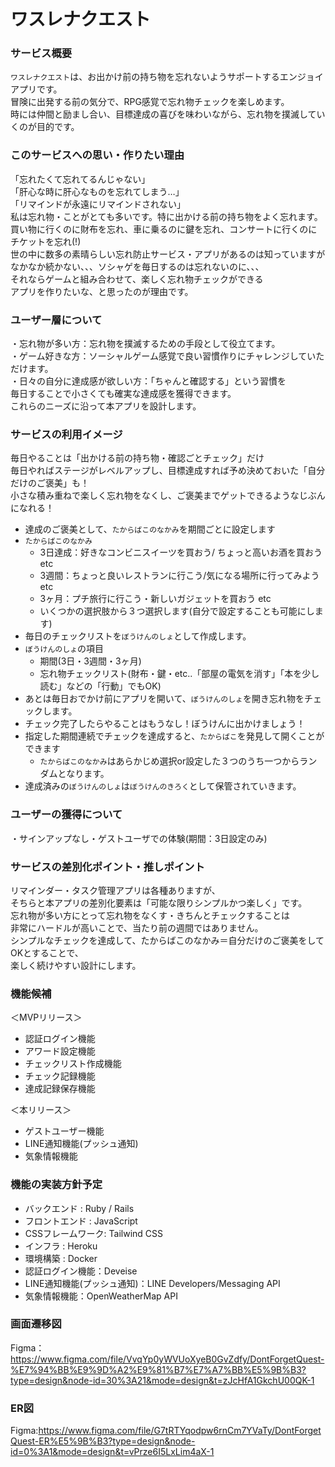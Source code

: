# ワスレナクエスト

### サービス概要
`ワスレナクエスト`は、お出かけ前の持ち物を忘れないようサポートするエンジョイアプリです。  
冒険に出発する前の気分で、RPG感覚で忘れ物チェックを楽しめます。  
時には仲間と励まし合い、目標達成の喜びを味わいながら、忘れ物を撲滅していくのが目的です。  

### このサービスへの思い・作りたい理由
「忘れたくて忘れてるんじゃない」  
「肝心な時に肝心なものを忘れてしまう…」  
「リマインドが永遠にリマインドされない」  
私は忘れ物・ことがとても多いです。特に出かける前の持ち物をよく忘れます。  
買い物に行くのに財布を忘れ、車に乗るのに鍵を忘れ、コンサートに行くのにチケットを忘れ(!)  
世の中に数多の素晴らしい忘れ防止サービス・アプリがあるのは知っていますが  
なかなか続かない、、、ソシャゲを毎日するのは忘れないのに、、、  
それならゲームと組み合わせて、楽しく忘れ物チェックができる  
アプリを作りたいな、と思ったのが理由です。  

### ユーザー層について
・忘れ物が多い方：忘れ物を撲滅するための手段として役立てます。  
・ゲーム好きな方：ソーシャルゲーム感覚で良い習慣作りにチャレンジしていただけます。  
・日々の自分に達成感が欲しい方：「ちゃんと確認する」という習慣を  
毎日することで小さくても確実な達成感を獲得できます。  
これらのニーズに沿って本アプリを設計します。

### サービスの利用イメージ
毎日やることは「出かける前の持ち物・確認ごとチェック」だけ  
毎日やればステージがレベルアップし、目標達成すれば予め決めておいた「自分だけのご褒美」も！  
小さな積み重ねで楽しく忘れ物をなくし、ご褒美までゲットできるようなじぶんになれる！  

- 達成のご褒美として、`たからばこのなかみ`を期間ごとに設定します
- `たからばこのなかみ`
  - 3日達成：好きなコンビニスイーツを買おう/ ちょっと高いお酒を買おう etc
  - 3週間：ちょっと良いレストランに行こう/気になる場所に行ってみよう etc
  - 3ヶ月：プチ旅行に行こう・新しいガジェットを買おう etc
  - いくつかの選択肢から３つ選択します(自分で設定することも可能にします)
- 毎日のチェックリストを`ぼうけんのしょ`として作成します。
- `ぼうけんのしょ`の項目
   - 期間(3日・3週間・3ヶ月)
   - 忘れ物チェックリスト(財布・鍵・etc..「部屋の電気を消す」「本を少し読む」などの「行動」でもOK)
- あとは毎日おでかけ前にアプリを開いて、`ぼうけんのしょ`を開き忘れ物をチェックします。
- チェック完了したらやることはもうなし！ぼうけんに出かけましょう！
- 指定した期間連続でチェックを達成すると、`たからばこ`を発見して開くことができます
  - `たからばこのなかみ`はあらかじめ選択or設定した３つのうち一つからランダムとなります。
- 達成済みの`ぼうけんのしょ`は`ぼうけんのきろく`として保管されていきます。


### ユーザーの獲得について
・サインアップなし・ゲストユーザでの体験(期間：3日設定のみ)

### サービスの差別化ポイント・推しポイント
リマインダー・タスク管理アプリは各種ありますが、  
そちらと本アプリの差別化要素は「可能な限りシンプルかつ楽しく」です。  
忘れ物が多い方にとって忘れ物をなくす・きちんとチェックすることは  
非常にハードルが高いことで、当たり前の週間ではありません。  
シンプルなチェックを達成して、たからばこのなかみ＝自分だけのご褒美をしてOKとすることで、  
楽しく続けやすい設計にします。

### 機能候補
＜MVPリリース＞
- 認証ログイン機能
- アワード設定機能
- チェックリスト作成機能
- チェック記録機能
- 達成記録保存機能

＜本リリース＞
- ゲストユーザー機能
- LINE通知機能(プッシュ通知)
- 気象情報機能
 
### 機能の実装方針予定
- バックエンド : Ruby / Rails
- フロントエンド :  JavaScript
- CSSフレームワーク: Tailwind CSS 
- インフラ : Heroku
- 環境構築 : Docker
- 認証ログイン機能：Deveise
- LINE通知機能(プッシュ通知)：LINE Developers/Messaging API
- 気象情報機能：OpenWeatherMap API

### 画面遷移図
Figma：https://www.figma.com/file/VvqYp0yWVUoXyeB0GvZdfy/DontForgetQuest-%E7%94%BB%E9%9D%A2%E9%81%B7%E7%A7%BB%E5%9B%B3?type=design&node-id=30%3A21&mode=design&t=zJcHfA1GkchU00QK-1

### ER図
Figma:https://www.figma.com/file/G7tRTYqodpw6rnCm7YVaTy/DontForgetQuest-ER%E5%9B%B3?type=design&node-id=0%3A1&mode=design&t=vPrze6I5LxLim4aX-1
